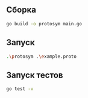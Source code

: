 ## Сборка

```bash
go build -o protosym main.go
```

## Запуск

```bash
.\protosym .\example.proto
```

## Запуск тестов

```bash
go test -v
```

